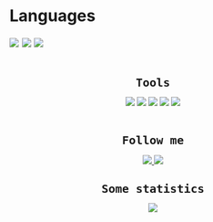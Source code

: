 <!--<div align="center">
    <a href="https://git.io/typing-svg"><img src="https://readme-typing-svg.demolab.com?font=Orbitron&weight=900&size=30&pause=1000&color=36D16D&center=true&vCenter=true&random=false&width=435&lines=Computer+science+student;Mobile+developer" alt="Typing SVG" /></a>
</div>-->

# Languages
<div align="left" style="font-size: 20px;">
    <img src="https://img.shields.io/badge/-python-090909?style=for-the-badge&logo=python&logoColor=ff073a" />
    <img src="https://img.shields.io/badge/-C-090909?style=for-the-badge&logo=C" />
    <img src="https://img.shields.io/badge/-C++-090909?style=for-the-badge&logo=C%2b%2b&logoColor=0067BC" />
</div> <br />

<div align="center">
    <h1 style="font-size: 20px;"><tt>Tools</tt></h1>
</div>

<div align="center">
    <img src="https://img.shields.io/badge/-firebase-090909?style=for-the-badge&logo=firebase&logoColor=F0E68C" />
    <img src="https://img.shields.io/badge/-sql-090909?style=for-the-badge&logo=sqlite&logoColor=00FFFF" />
    <img src="https://img.shields.io/badge/-qt-090909?style=for-the-badge&logo=qt&logoColor=00FF00" />
    <img src="https://img.shields.io/badge/-git-090909?style=for-the-badge&logo=git&logoColor=FF8C00" />
    <img src="https://img.shields.io/badge/-obsidian-090909?style=for-the-badge&logo=obsidian&logoColor=8e44ad" />
</div> <br />

<div align="center">
    <h1 style="font-size: 20px;"><tt>Follow me</tt></h1>
</div>

<div align="center">
    <a href="https://t.me/Nep_pasha/">
        <img src="https://img.shields.io/badge/-telegram-090909?style=for-the-badge&logo=telegram" />
    </a>
    <a href="https://leetcode.com/u/GNU_nan0_machine_s0n/">
        <img src="https://img.shields.io/badge/-leetcode-090909?style=for-the-badge&logo=leetcode" />
    </a>
</div>

<div align="center">
    <h1 style="font-size: 20px;"><tt>Some statistics</tt></h1>
</div>

<div align="center">
    <img src="https://github-profile-summary-cards.vercel.app/api/cards/repos-per-language?username=nepavellab&theme=dark" />
</div>
